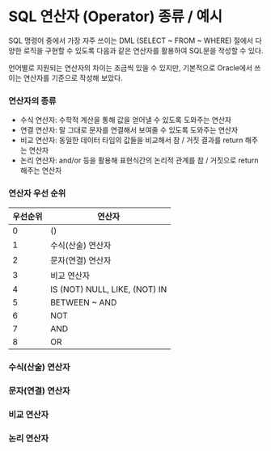 # SQL 연산자 (Operator) 종류 / 예시

SQL 명령어 중에서 가장 자주 쓰이는 DML (SELECT ~ FROM ~ WHERE) 절에서 다양한 로직을 구현할 수 있도록 다음과 같은 연산자를 활용하여 SQL문을 작성할 수 있다.

언어별로 지원되는 연산자의 차이는 조금씩 있을 수 있지만, 기본적으로 Oracle에서 쓰이는 연산자를 기준으로 작성해 보았다.

### 연산자의 종류

- 수식 연산자: 수학적 계산을 통해 값을 얻어낼 수 있도록 도와주는 연산자
- 연결 연산자: 말 그대로 문자를 연결해서 보여줄 수 있도록 도와주는 연산자
- 비교 연산자: 동일한 데이터 타입의 값들을 비교해서 참 / 거짓 결과를 return 해주는 연산자
- 논리 연산자: and/or 등을 활용해 표현식간의 논리적 관계를 참 / 거짓으로 return 해주는 연산자

### 연산자 우선 순위

| 우선순위 | 연산자                        |
| -------- | ----------------------------- |
| 0        | ()                            |
| 1        | 수식(산술) 연산자             |
| 2        | 문자(연결) 연산자             |
| 3        | 비교 연산자                   |
| 4        | IS (NOT) NULL, LIKE, (NOT) IN |
| 5        | BETWEEN ~ AND                 |
| 6        | NOT                           |
| 7        | AND                           |
| 8        | OR                            |



### 수식(산술) 연산자

### 문자(연결) 연산자

### 비교 연산자

### 논리 연산자

